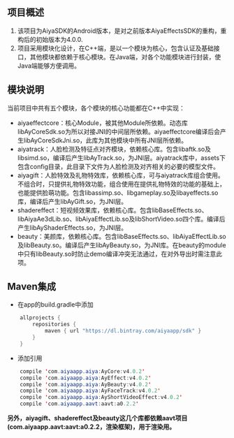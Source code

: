## 项目概述

1. 该项目为AiyaSDK的Android版本，是对之前版本AiyaEffectsSDK的重构，重构后的初始版本为4.0.0.
2. 项目采用模块化设计，在C++端，是以一个模块为核心，包含认证及基础接口，其他模块都依赖于核心模块。在Java端，对各个功能模块进行封装，使Java端能够方便调用。

## 模块说明

当前项目中共有五个模块，各个模块的核心功能都在C++中实现：

- aiyaeffectcore：核心Module，被其他Module所依赖。动态库libAyCoreSdk.so为所以对接JNI的中间层所依赖。aiyaeffectcore编译后会产生libAyCoreSdkJni.so，此库为其他模块中所有JNI层所依赖。
- aiyatrack：人脸检测及特征点对齐模块，依赖核心库。包含libaftk.so及libsimd.so，编译后产生libAyTrack.so，为JNI层。aiyatrack库中，assets下包含config目录，此目录下文件为人脸检测及对齐相关的必要的模型文件。
- aiyagift：人脸特效及礼物特效库，依赖核心库，可与aiyatrack库组合使用。不组合时，只提供礼物特效功能，组合使用在提供礼物特效的功能的基础上，也能提供脸萌功能。包含libassimp.so、libgameplay.so及libayeffects.so库，编译后产生libAyGift.so，为JNI层。
- shadereffect：短视频效果库，依赖核心库。包含libBaseEffects.so、libAiyaAe3dLib.so、libAiyaEffectLib.so及libShortVideo.so四个库。编译后产生libAyShaderEffects.so，为JNI层。
- beauty：美颜库，依赖核心库。包含libBaseEffects.so、libAiyaEffectLib.so及libBeauty.so。编译后产生libAyBeauty.so，为JNI库。在beauty的module中只有libBeauty.so时防止demo编译冲突无法通过，在对外导出时需注意此项。

## Maven集成

- 在app的build.gradle中添加

```java
    allprojects {
        repositories {
            maven { url "https://dl.bintray.com/aiyaapp/sdk" }
        }
    }

```
  
- 添加引用
```java
    compile 'com.aiyaapp.aiya:AyCore:v4.0.2'
    compile 'com.aiyaapp.aiya:AyEffect:v4.0.2'
    compile 'com.aiyaapp.aiya:AyBeauty:v4.0.2'
    compile 'com.aiyaapp.aiya:AyFaceTrack:v4.0.2'
    compile 'com.aiyaapp.aiya:AyShortVideoEffect:v4.0.2'
    compile 'com.aiyaapp.aavt:aavt:a0.2.2'

```

**另外，aiyagift、shadereffect及beauty这几个库都依赖aavt项目(com.aiyaapp.aavt:aavt:a0.2.2，渲染框架)，用于渲染用。**
